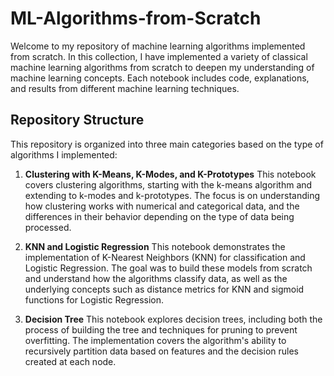 # ML-Algorithms-from-Scratch

Welcome to my repository of machine learning algorithms implemented from scratch. In this collection, I have implemented a variety of classical machine learning algorithms from scratch to deepen my understanding of machine learning concepts. Each notebook includes code, explanations, and results from different machine learning techniques.

## Repository Structure
This repository is organized into three main categories based on the type of algorithms I implemented:

1. **Clustering with K-Means, K-Modes, and K-Prototypes**
This notebook covers clustering algorithms, starting with the k-means algorithm and extending to k-modes and k-prototypes. The focus is on understanding how clustering works with numerical and categorical data, and the differences in their behavior depending on the type of data being processed.

2. **KNN and Logistic Regression**
This notebook demonstrates the implementation of K-Nearest Neighbors (KNN) for classification and Logistic Regression. The goal was to build these models from scratch and understand how the algorithms classify data, as well as the underlying concepts such as distance metrics for KNN and sigmoid functions for Logistic Regression.

3. **Decision Tree**
This notebook explores decision trees, including both the process of building the tree and techniques for pruning to prevent overfitting. The implementation covers the algorithm's ability to recursively partition data based on features and the decision rules created at each node.
